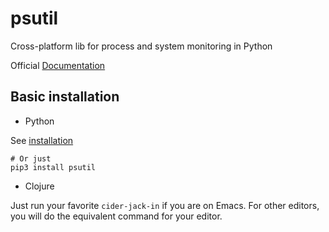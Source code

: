 # psutil

Cross-platform lib for process and system monitoring in Python

Official [Documentation](https://psutil.readthedocs.io/en/latest/)

## Basic installation 

- Python 

See [installation](https://psutil.readthedocs.io/en/latest/#id1)

```shell
# Or just
pip3 install psutil 
```

- Clojure 

Just run your favorite `cider-jack-in` if you are on Emacs.
For other editors, you will do the equivalent command for your editor.
